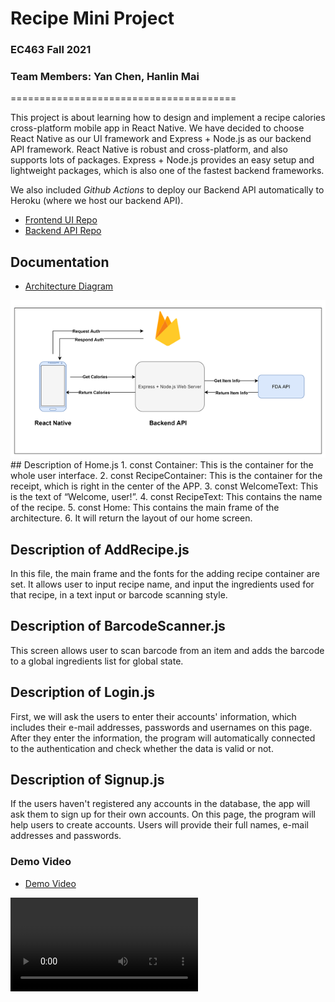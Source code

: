 # **Recipe Mini Project**

### EC463 Fall 2021
### Team Members: Yan Chen, Hanlin Mai

=======================================

This project is about learning how to design and implement a recipe calories cross-platform mobile app in React Native. We have decided to choose React Native as our UI framework and Express + Node.js as our backend API framework. React Native is robust and cross-platform, and also supports lots of packages. Express + Node.js provides an easy setup and lightweight packages, which is also one of the fastest backend frameworks.

We also included *Github Actions* to deploy our Backend API automatically to Heroku (where we host our backend API).

* [Frontend UI Repo](https://github.com/yanchen01/recipe-mini-project-ui)
* [Backend API Repo](https://github.com/yanchen01/recipe-mini-project-api)

## Documentation
* [Architecture Diagram](architecture_diagram.png)
<img src="architecture_diagram.png">
## Description of Home.js
1. const Container: This is the container for the whole user interface.
2. const RecipeContainer: This is the container for the receipt, which is right in the center of the APP.
3. const WelcomeText: This is the text of “Welcome, user!”.
4. const RecipeText: This contains the name of the recipe.
5. const Home: This contains the main frame of the architecture.
6. It will return the layout of our home screen.

## Description of AddRecipe.js
In this file, the main frame and the fonts for the adding recipe container are set. It allows user to input recipe name, and input the ingredients used for that recipe, in a text input or barcode scanning style.

## Description of BarcodeScanner.js
This screen allows user to scan barcode from an item and adds the barcode to a global ingredients list for global state.

## Description of Login.js
First, we will ask the users to enter their accounts' information, which includes their e-mail addresses, passwords and usernames on this page. After they enter the information, the program will automatically connected to the authentication and check whether the data is valid or not.

## Description of Signup.js
If the users haven't registered any accounts in the database, the app will ask them to sign up for their own accounts.  On this page, the program will help users to create accounts. Users will provide their full names, e-mail addresses and passwords.

### Demo Video
* [Demo Video](Demo_Video.mp4)
<video src="Demo_Video.mp4">
